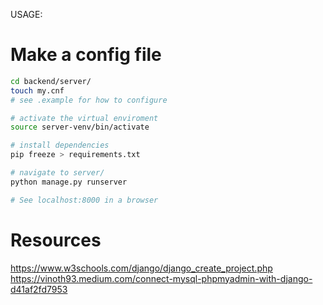 USAGE:

# Make a config file
```bash
cd backend/server/
touch my.cnf
# see .example for how to configure
```

```bash
# activate the virtual enviroment
source server-venv/bin/activate

# install dependencies
pip freeze > requirements.txt

# navigate to server/
python manage.py runserver

# See localhost:8000 in a browser
```

# Resources
https://www.w3schools.com/django/django_create_project.php
https://vinoth93.medium.com/connect-mysql-phpmyadmin-with-django-d41af2fd7953

